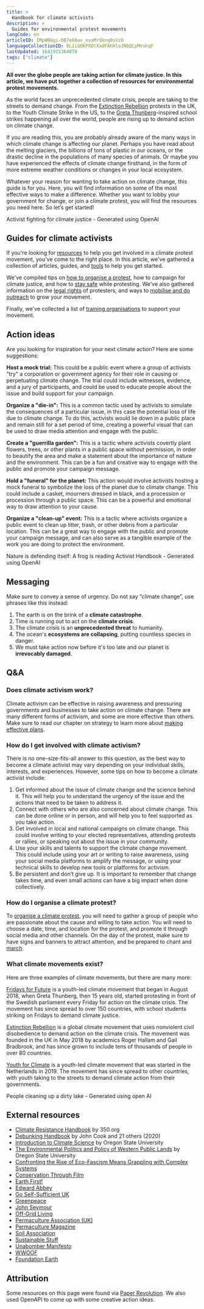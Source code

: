 ```yaml
---
title: >
  Handbook for climate activists
description: >
  Guides for environmental protest movements
langCode: en
articleID: IMpWBGgi-DB7e68av_nsoMrQknq0sVzD
languageCollectionID: 0LiiGOKPXDtXadFAhHloJNbQCpMVuhqF
lastUpdated: 1641915364078
tags: ["climate"]
---
```


**All over the globe people are taking action for climate justice. In this article, we have put together a collection of resources for environmental protest movements.**

As the world faces an unprecedented climate crisis, people are taking to the streets to demand change. From the [Extinction Rebellion](/extinction-rebellion) protests in the UK, to the Youth Climate Strike in the US, to the [Greta Thunberg](/greta-thunberg)\-inspired school strikes happening all over the world, people are rising up to demand action on climate change.

If you are reading this, you are probably already aware of the many ways in which climate change is affecting our planet. Perhaps you have read about the melting glaciers, the billions of tons of plastic in our oceans, or the drastic decline in the populations of many species of animals. Or maybe you have experienced the effects of climate change firsthand, in the form of more extreme weather conditions or changes in your local ecosystem.

Whatever your reason for wanting to take action on climate change, this guide is for you. Here, you will find information on some of the most effective ways to make a difference. Whether you want to lobby your government for change, or join a climate protest, you will find the resources you need here. So let’s get started!

<div><figcaption>Activist fighting for climate justice - Generated using OpenAI</figcaption></div>

## Guides for climate activists

If you're looking for [resources](/resources) to help you get involved in a climate protest movement, you've come to the right place. In this article, we've gathered a collection of articles, guides, and [tools](/tools) to help you get started.

We've compiled tips on [how to organise a protest](/organising/protest), how to campaign for climate justice, and how to [stay safe](/wellbeing) while protesting. We've also gathered information on the [legal rights](/rights) of protesters, and ways to [mobilise and do outreach](/communication) to grow your movement.

Finally, we've collected a list of [training organisations](/trainings) to support your movement.

## Action ideas

Are you looking for inspiration for your next climate action? Here are some suggestions:

**Host a mock trial:** This could be a public event where a group of activists "try" a corporation or government agency for their role in causing or perpetuating climate change. The trial could include witnesses, evidence, and a jury of participants, and could be used to educate people about the issue and build support for your campaign.

**Organize a "die-in":** This is a common tactic used by activists to simulate the consequences of a particular issue, in this case the potential loss of life due to climate change. To do this, activists would lie down in a public place and remain still for a set period of time, creating a powerful visual that can be used to draw media attention and engage with the public.

**Create a "guerrilla garden":** This is a tactic where activists covertly plant flowers, trees, or other plants in a public space without permission, in order to beautify the area and make a statement about the importance of nature and the environment. This can be a fun and creative way to engage with the public and promote your campaign message.

**Hold a "funeral" for the planet:** This action would involve activists hosting a mock funeral to symbolize the loss of the planet due to climate change. This could include a casket, mourners dressed in black, and a procession or procession through a public space. This can be a powerful and emotional way to draw attention to your cause.

**Organize a "clean-up" event:** This is a tactic where activists organize a public event to clean up litter, trash, or other debris from a particular location. This can be a great way to engage with the public and promote your campaign message, and can also serve as a tangible example of the work you are doing to protect the environment.

<div><figcaption>Nature is defending itself: A frog is reading Activist Handbook - Generated using OpenAI</figcaption></div>

## Messaging

Make sure to convey a sense of urgency. Do not say “climate change”, use phrases like this instead:

1.  The earth is on the brink of a **climate catastrophe**.
2.  Time is running out to act on the **climate crisis**.
3.  The climate crisis is an **unprecedented threat** to humanity.
4.  The ocean's **ecosystems are collapsing**, putting countless species in danger.
5.  We must take action now before it's too late and our planet is **irrevocably damaged**.

## Q&A

### Does climate activism work?

Climate activism can be effective in raising awareness and pressuring governments and businesses to take action on climate change. There are many different forms of activism, and some are more effective than others. Make sure to read our chapter on strategy to learn more about [making effective plans](/strategy).

### How do I get involved with climate activism?

There is no one-size-fits-all answer to this question, as the best way to become a climate activist may vary depending on your individual skills, interests, and experiences. However, some tips on how to become a climate activist include:

1.  Get informed about the issue of climate change and the science behind it. This will help you to understand the urgency of the issue and the actions that need to be taken to address it.
2.  Connect with others who are also concerned about climate change. This can be done online or in person, and will help you to feel supported as you take action.
3.  Get involved in local and national campaigns on climate change. This could involve writing to your elected representatives, attending protests or rallies, or speaking out about the issue in your community.
4.  Use your skills and talents to support the climate change movement. This could include using your art or writing to raise awareness, using your social media platforms to amplify the message, or using your technical skills to develop new tools or platforms for activism.
5.  Be persistent and don’t give up. It is important to remember that change takes time, and even small actions can have a big impact when done collectively.

### How do I organise a climate protest?

To [organise a climate protest](/organising/protest), you will need to gather a group of people who are passionate about the cause and willing to take action. You will need to choose a date, time, and location for the protest, and promote it through social media and other channels. On the day of the protest, make sure to have signs and banners to attract attention, and be prepared to chant and [march](/tactics/march).

### What climate movements exist?

Here are three examples of climate movements, but there are many more:

[Fridays for Future](/fridays-for-future) is a youth-led climate movement that began in August 2018, when Greta Thunberg, then 15 years old, started protesting in front of the Swedish parliament every Friday for action on the climate crisis. The movement has since spread to over 150 countries, with school students striking on Fridays to demand climate justice.

[Extinction Rebellion](/extinction-rebellion) is a global climate movement that uses nonviolent civil disobedience to demand action on the climate crisis. The movement was founded in the UK in May 2018 by academics Roger Hallam and Gail Bradbrook, and has since grown to include tens of thousands of people in over 80 countries.

[Youth for Climate](/youth-for-climate) is a youth-led climate movement that was started in the Netherlands in 2019. The movement has since spread to other countries, with youth taking to the streets to demand climate action from their governments.

<div><figcaption>People cleaning up a dirty lake - Generated using open AI</figcaption></div>

## External resources

-   [Climate Resistance Handbook](https://trainings.350.org/climate-resistance-handbook/) by 350.org
-   [Debunking Handbook](https://www.climatechangecommunication.org/debunking-handbook-2020/) by John Cook and 21 others (2020)
-   [Introduction to Climate Science](https://open.oregonstate.education/climatechange/) by Oregon State University
-   [The Environmental Politics and Policy of Western Public Lands](https://open.oregonstate.education/environmentalpolitics/) by Oregon State University
-   [Confronting the Rise of Eco-Fascism Means Grappling with Complex Systems](https://www.paperrevolution.org/wp-content/uploads/2020/09/Ross_Bevensee_2020.3.pdf)
-   [Conservation Through Film](http://www.cockroach.org.uk/)
-   [Earth First!](http://www.earthfirst.org/)
-   [Edward Abbey](http://www.abbeyweb.net/)
-   [Go Self-Sufficient UK](http://www.goselfsufficient.co.uk/)
-   [Greenpeace](https://www.greenpeace.org.uk/)
-   [John Seymour](https://en.wikipedia.org/wiki/John_Seymour_%28author%29)
-   [Off-Grid Living](https://www.off-grid.net/)
-   [Permaculture Association (UK)](https://www.permaculture.org.uk/)
-   [Permaculture Magazine](https://www.permaculture.co.uk/)
-   [Soil Association](https://www.soilassociation.org/)
-   [Sustainable Stuff](http://www.sustainablestuff.co.uk/)
-   [Unabomber Manifesto](http://www.newshare.com/Newshare/Common/News/manifesto.html)
-   [WWOOF](http://www.wwoof.org.uk/)
-   [Foundation Earth](https://www.foundationearth.co/insights)

## **Attribution**

Some resources on this page were found via [Paper Revolution](https://www.paperrevolution.org/library/). We also used OpenAPI to come up with some creative action ideas.